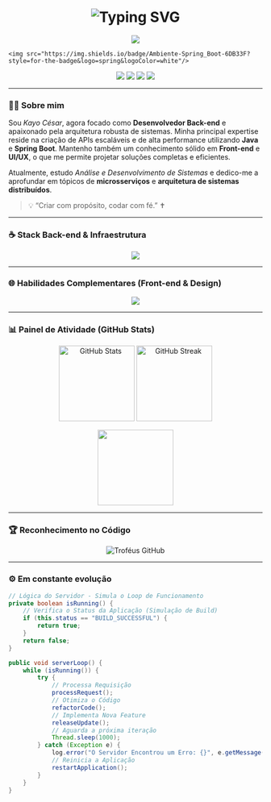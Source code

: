 <h1 align="center">
  <img src="https://readme-typing-svg.herokuapp.com?font=Fira+Code&pause=1000&color=28A745&center=true&vCenter=true&width=480&lines=Olá%2C+sou+Kayo+César!;Desenvolvedor+Back-end+Java%2FSpring;Engenheiro+de+Sistemas+%F0%9F%92%BB" alt="Typing SVG" />
</h1>

<p align="center">
    <img src="https://img.shields.io/badge/Status_do_Serviço-ONLINE-28A745?style=for-the-badge&logo=java&logoColor=white"/>
    
    <img src="https://img.shields.io/badge/Ambiente-Spring_Boot-6DB33F?style=for-the-badge&logo=spring&logoColor=white"/>
</p>

<p align="center">
  <a href="https://www.instagram.com/kcscode/"><img src="https://img.shields.io/badge/-Instagram-%23E4405F?style=for-the-badge&logo=instagram&logoColor=white"/></a>
  <a href="https://www.linkedin.com/in/kayo-césar-cavalcante-61767930a"><img src="https://img.shields.io/badge/-LinkedIn-%230077B5?style=for-the-badge&logo=linkedin&logoColor=white"/></a>
  <a href="https://www.tiktok.com/@kayocs?lang=pt-BR"><img src="https://img.shields.io/badge/-TikTok-%23000000?style=for-the-badge&logo=tiktok&logoColor=white"/></a>
  <a href="https://www.youtube.com/@akayocesar"><img src="https://img.shields.io/badge/-YouTube-%23FF0000?style=for-the-badge&logo=youtube&logoColor=white"/></a>
</p>

---

### 👨‍💻 Sobre mim
Sou *Kayo César*, agora focado como **Desenvolvedor Back-end** e apaixonado pela arquitetura robusta de sistemas. 
Minha principal expertise reside na criação de APIs escaláveis e de alta performance utilizando **Java** e **Spring Boot**.
Mantenho também um conhecimento sólido em **Front-end** e **UI/UX**, o que me permite projetar soluções completas e eficientes.

Atualmente, estudo *Análise e Desenvolvimento de Sistemas* e dedico-me a aprofundar em tópicos de **microsserviços** e **arquitetura de sistemas distribuídos**.

> 💡 “Criar com propósito, codar com fé.” ✝️

---

### ☕ Stack Back-end & Infraestrutura
<p align="center">
  <img src="https://skillicons.dev/icons?i=java,spring,hibernate,maven,postgres,docker,kubernetes,jenkins,kafka,postman&theme=dark" />
</p>

---

### 🌐 Habilidades Complementares (Front-end & Design)
<p align="center">
  <img src="https://skillicons.dev/icons?i=html,css,js,react,sass,bootstrap,figma,git,github&theme=dark" />
</p>

---

### 📊 Painel de Atividade (GitHub Stats)
<p align="center">
  <img src="https://github-readme-stats.vercel.app/api?username=KcsDevStudio&show_icons=true&theme=tokyonight&hide_border=true&title_color=28A745&icon_color=28A745" alt="GitHub Stats" height="150"/>
  <img src="https://github-readme-streak-stats.herokuapp.com/?user=KcsDevStudio&theme=tokyonight&hide_border=true&stroke=28A745&ring=28A745" alt="GitHub Streak" height="150"/>
</p>

<p align="center">
  <img src="https://github-readme-stats.vercel.app/api/top-langs/?username=KcsDevStudio&layout=compact&theme=tokyonight&hide_border=true&title_color=28A745&icon_color=28A745" height="150"/>
</p>

---

### 🏆 Reconhecimento no Código
<p align="center">
  <img src="https://github-profile-trophy.vercel.app/?username=KcsDevStudio&theme=darkhub&no-frame=true&row=1&margin-w=10" alt="Troféus GitHub"/>
</p>

---

### ⚙️ Em constante evolução
```java
// Lógica do Servidor - Simula o Loop de Funcionamento
private boolean isRunning() {
    // Verifica o Status da Aplicação (Simulação de Build)
    if (this.status == "BUILD_SUCCESSFUL") {
        return true;
    }
    return false;
}

public void serverLoop() {
    while (isRunning()) {
        try {
            // Processa Requisição
            processRequest(); 
            // Otimiza o Código
            refactorCode();
            // Implementa Nova Feature
            releaseUpdate(); 
            // Aguarda a próxima iteração
            Thread.sleep(1000); 
        } catch (Exception e) {
            log.error("O Servidor Encontrou um Erro: {}", e.getMessage());
            // Reinicia a Aplicação
            restartApplication();
        }
    }
}
````
